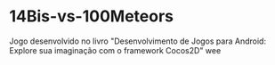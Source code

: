 # 14Bis-vs-100Meteors
Jogo desenvolvido no livro "Desenvolvimento de Jogos para Android: Explore sua imaginação com o framework Cocos2D"
wee
